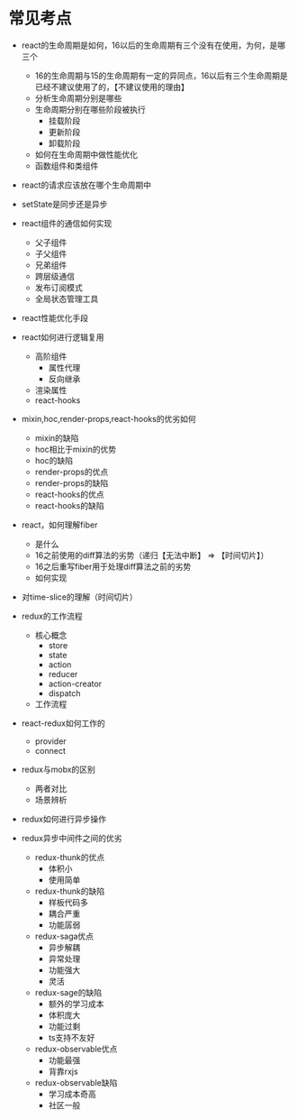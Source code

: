 # 常见考点

- react的生命周期是如何，16以后的生命周期有三个没有在使用，为何，是哪三个
  - 16的生命周期与15的生命周期有一定的异同点，16以后有三个生命周期是已经不建议使用了的，【不建议使用的理由】
  - 分析生命周期分别是哪些
  - 生命周期分别在哪些阶段被执行
    - 挂载阶段
    - 更新阶段
    - 卸载阶段
  - 如何在生命周期中做性能优化
  - 函数组件和类组件
- react的请求应该放在哪个生命周期中
- setState是同步还是异步
- react组件的通信如何实现
  - 父子组件
  - 子父组件
  - 兄弟组件
  - 跨层级通信
  - 发布订阅模式
  - 全局状态管理工具
- react性能优化手段
- react如何进行逻辑复用
  - 高阶组件
    - 属性代理
    - 反向继承
  - 渲染属性
  - react-hooks
- mixin,hoc,render-props,react-hooks的优劣如何
  - mixin的缺陷
  - hoc相比于mixin的优势
  - hoc的缺陷
  - render-props的优点
  - render-props的缺陷
  - react-hooks的优点
  - react-hooks的缺陷
- react，如何理解fiber
  - 是什么
  - 16之前使用的diff算法的劣势（递归【无法中断】 => 【时间切片】）
  - 16之后重写fiber用于处理diff算法之前的劣势
  - 如何实现
- 对time-slice的理解（时间切片）
- redux的工作流程
  - 核心概念
    - store
    - state
    - action
    - reducer
    - action-creator
    - dispatch
  - 工作流程
- react-redux如何工作的
  - provider
  - connect

- redux与mobx的区别
  - 两者对比
  - 场景辨析
- redux如何进行异步操作
- redux异步中间件之间的优劣
  - redux-thunk的优点
    - 体积小
    - 使用简单
  - redux-thunk的缺陷
    - 样板代码多
    - 耦合严重
    - 功能孱弱
  - redux-saga优点
    - 异步解耦
    - 异常处理
    - 功能强大
    - 灵活
  - redux-sage的缺陷
    - 额外的学习成本
    - 体积庞大
    - 功能过剩
    - ts支持不友好
  - redux-observable优点
    - 功能最强
    - 背靠rxjs
  - redux-observable缺陷
    - 学习成本奇高
    - 社区一般
